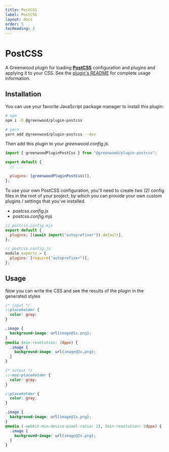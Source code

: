 ```yaml
---
title: PostCSS
label: PostCSS
layout: docs
order: 5
tocHeading: 2
---
```


# PostCSS

A Greenwood plugin for loading [**PostCSS**](https://postcss.org/) configuration and plugins and applying it to your CSS. See the [plugin's README](https://github.com/ProjectEvergreen/greenwood/tree/master/packages/plugin-postcss) for complete usage information.

## Installation

You can use your favorite JavaScript package manager to install this plugin:

```bash
# npm
npm i -D @greenwood/plugin-postcss

# yarn
yarn add @greenwood/plugin-postcss --dev
```

Then add this plugin to your _greenwood.config.js_.

```javascript
import { greenwoodPluginPostCss } from "@greenwood/plugin-postcss";

export default {
  // ...

  plugins: [greenwoodPluginPostCss()],
};
```

To use your own PostCSS configuration, you'll need to create _two (2)_ config files in the root of your project, by which you can provide your own custom plugins / settings that you've installed.

- _postcss.config.js_
- _postcss.config.mjs_

```js
// postcss.config.mjs
export default {
  plugins: [(await import("autoprefixer")).default],
};
```

```js
// postcss.config.js
module.exports = {
  plugins: [require("autoprefixer")],
};
```

## Usage

Now you can write the CSS and see the results of the plugin in the generated styles

```css
/* input */
::placeholder {
  color: gray;
}

.image {
  background-image: url(image@1x.png);
}
@media (min-resolution: 2dppx) {
  .image {
    background-image: url(image@2x.png);
  }
}
```

```css
/* output */
::-moz-placeholder {
  color: gray;
}

::placeholder {
  color: gray;
}

.image {
  background-image: url(image@1x.png);
}
@media (-webkit-min-device-pixel-ratio: 2), (min-resolution: 2dppx) {
  .image {
    background-image: url(image@2x.png);
  }
}
```
